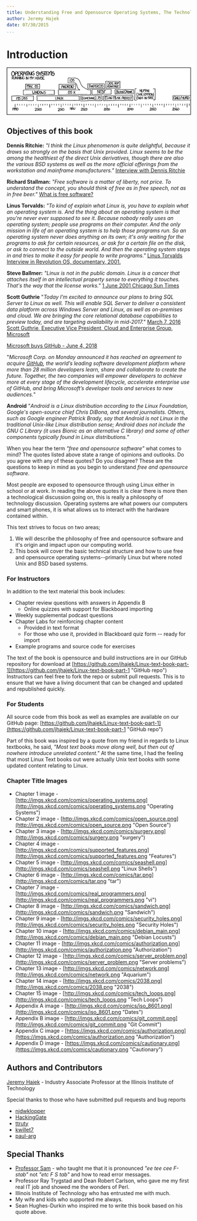 ```yaml
---
title: Understanding Free and Opensource Operating Systems, The Technology and Philosophy Of - Part I
author: Jeremy Hajek
date: 07/30/2015
...
```


# Introduction

![*One of the survivors, poking around in the ruins with the point of a spear, uncovers a singed photo of Richard Stallman. They stare in silence. "This," one of them finally says, "This is a man who BELIEVED in something."*](images/Chapter-Header/Chapter-01/operating_systems.png "Operating Systems")

## Objectives of this book

__Dennis Ritchie:__ *"I think the Linux phenomenon is quite delightful, because it draws so strongly on the basis that Unix provided. Linux seems to be the among the healthiest of the direct Unix derivatives, though there are also the various BSD systems as well as the more official offerings from the workstation and mainframe manufacturers."* [Interview with Dennis Ritchie](http://www.linuxfocus.org/English/July1999/article79.html "Dennis Ritchie Quote")

__Richard Stallman:__ *"Free software is a matter of liberty, not price. To understand the concept, you should think of free as in free speech, not as in free beer."* [What is free software?](https://www.gnu.org/philosophy/free-sw.html "Free Software")
  
__Linus Torvalds:__ *"To kind of explain what Linux is, you have to explain what an operating system is. And the thing about an operating system is that you're never ever supposed to see it. Because nobody really uses an operating system; people use programs on their computer. And the only mission in life of an operating system is to help those programs run. So an operating system never does anything on its own; it's only waiting for the programs to ask for certain resources, or ask for a certain file on the disk, or ask to connect to the outside world. And then the operating system steps in and tries to make it easy for people to write programs."* [Linus  Torvalds Interview in Revolution OS, documentary, 2001.](https://en.wikiquote.org/wiki/Linus_Torvalds#2000-04 "Interview")

__Steve Ballmer:__ *"Linux is not in the public domain. Linux is a cancer that attaches itself in an intellectual property sense to everything it touches. That's the way that the license works."*  [1 June 2001 Chicago Sun Times](https://web.archive.org/web/20011108013601/http://www.suntimes.com/output/tech/cst-fin-micro01.html "Steve Ballmer calls Linux a cancer")

__Scott Guthrie__ "*Today I’m excited to announce our plans to bring SQL Server to Linux as well. This will enable SQL Server to deliver a consistent data platform across Windows Server and Linux, as well as on-premises and cloud. We are bringing the core relational database capabilities to preview today, and are targeting availability in mid-2017.*" [March 7, 2016 Scott Guthrie, Executive Vice President, Cloud and Enterprise Group, Microsoft](https://blogs.microsoft.com/blog/2016/03/07/announcing-sql-server-on-linux/#sm.0000164n8bkaqfeawtecf32pv82bz "Microsoft Loves Linux")

[Microsoft buys GitHub - June 4, 2018](https://news.microsoft.com/2018/06/04/microsoft-to-acquire-github-for-7-5-billion/ "Microsoft buys GitHub")

"*Microsoft Corp. on Monday announced it has reached an agreement to acquire [GitHub](https://github.com "GitHub"), the world’s leading software development platform where more than 28 million developers learn, share and collaborate to create the future. Together, the two companies will empower developers to achieve more at every stage of the development lifecycle, accelerate enterprise use of GitHub, and bring Microsoft’s developer tools and services to new audiences.*"

__Android__  "*Android is a Linux distribution according to the Linux Foundation, Google's open-source chief Chris DiBona, and several journalists. Others, such as Google engineer Patrick Brady, say that Android is not Linux in the traditional Unix-like Linux distribution sense; Android does not include the GNU C Library (it uses Bionic as an alternative C library) and some of other components typically found in Linux distributions.*"

When you hear the term *"free and opensource software"* what comes to mind? The quotes listed above state a range of opinions and outlooks. Do you agree with any of these quotes?  Do you disagree? These are the questions to keep in mind as you begin to understand *free and opensource software*.

Most people are exposed to opensource through using Linux either in school or at work. In reading the above quotes it is clear there is more then a technological discussion going on, this is really a philosophy of technology discussion.  Operating systems are what powers our computers and smart phones, it is what allows us to interact with the hardware contained within.

This text strives to focus on two areas;

1) We will describe the philosophy of free and opensource software and it's origin and impact upon our computing world.  
1) This book will cover the basic technical structure and how to use free and opensource operating systems--primarily Linux but where noted Unix and BSD based systems.  
  
### For Instructors

In addition to the text material this book includes:

* Chapter review questions with answers in Appendix B
  * Online quizzes with support for Blackboard importing
* Weekly supplemental podcast questions
* Chapter Labs for reinforcing chapter content
  * Provided in text format
  * For those who use it, provided in Blackboard quiz form -- ready for import
* Example programs and source code for exercises

The text of the book is opensource and build instructions are in our GitHub repository for download at [https://github.com/jhajek/Linux-text-book-part-1](https://github.com/jhajek/Linux-text-book-part-1 "GitHub repo") Instructors can feel free to fork the repo or submit pull requests.  This is to ensure that we have a living document that can be changed and updated and republished quickly.  

### For Students

All source code from this book as well as examples are available on our GitHub page: [https://github.com/jhajek/Linux-text-book-part-1](https://github.com/jhajek/Linux-text-book-part-1 "GitHub repo") 

Part of this book was inspired by a quote from my friend in regards to Linux textbooks, he said, *"Most text books move along well, but then out of nowhere introduce unrelated content."*  At the same time, I had the feeling that most Linux Text books out were actually Unix text books with some updated content relating to Linux.

### Chapter Title Images
  
* Chapter 1 image - [http://imgs.xkcd.com/comics/operating_systems.png](http://imgs.xkcd.com/comics/operating_systems.png "Operating Systems")
* Chapter 2 image - [http://imgs.xkcd.com/comics/open_source.png](http://imgs.xkcd.com/comics/open_source.png "Open Source")
* Chapter 3 image - [http://imgs.xkcd.com/comics/surgery.png](http://imgs.xkcd.com/comics/surgery.png "surgery")
* Chapter 4 image - [http://imgs.xkcd.com/comics/supported_features.png](http://imgs.xkcd.com/comics/supported_features.png "Features")
* Chapter 5 image - [http://imgs.xkcd.com/comics/seashell.png](http://imgs.xkcd.com/comics/seashell.png  "Linux Shells")
* Chapter 6 image - [http://imgs.xkcd.com/comics/tar.png](http://imgs.xkcd.com/comics/tar.png "tar")
* Chapter 7 image - [http://imgs.xkcd.com/comics/real_programmers.png](http://imgs.xkcd.com/comics/real_programmers.png "vi")
* Chapter 8 image - [http://imgs.xkcd.com/comics/sandwich.png](http://imgs.xkcd.com/comics/sandwich.png "Sandwich")
* Chapter 9 image - [http://imgs.xkcd.com/comics/security_holes.png](http://imgs.xkcd.com/comics/security_holes.png "Security Holes")
* Chapter 10 image - [http://imgs.xkcd.com/comics/debian_main.png](http://imgs.xkcd.com/comics/debian_main.png "Debian Locusts")
* Chapter 11 image - [http://imgs.xkcd.com/comics/authorization.png](http://imgs.xkcd.com/comics/authorization.png "Authorization")
* Chapter 12 image - [http://imgs.xkcd.com/comics/server_problem.png](http://imgs.xkcd.com/comics/server_problem.png "Server problems")
* Chapter 13 image - [http://imgs.xkcd.com/comics/network.png](http://imgs.xkcd.com/comics/network.png  "Aquarium")
* Chapter 14 image - [http://imgs.xkcd.com/comics/2038.png](http://imgs.xkcd.com/comics/2038.png "2038")
* Chapter 15 image - [http://imgs.xkcd.com/comics/tech_loops.png](http://imgs.xkcd.com/comics/tech_loops.png "Tech Loops")
* Appendix A image - [http://imgs.xkcd.com/comics/iso_8601.png](http://imgs.xkcd.com/comics/iso_8601.png  "Dates")
* Appendix B image - [http://imgs.xkcd.com/comics/git_commit.png](http://imgs.xkcd.com/comics/git_commit.png  "Git Commit")
* Appendix C image - [https://imgs.xkcd.com/comics/authorization.png](https://imgs.xkcd.com/comics/authorization.png "Authorization")
* Appendix D image - [https://imgs.xkcd.com/comics/cautionary.png](https://imgs.xkcd.com/comics/cautionary.png "Cautionary")

## Authors and Contributors

[Jeremy Hajek](https://appliedtech.iit.edu/people/jeremy-hajek "Jeremy Hajek") - Industry Associate Professor at the Illinois Institute of Technology

Special thanks to those who have submitted pull requests and bug reports

* [njdwklopper](https://github.com/njdwklopper "Github Profile for njdwklopper")
* [HackingGate](https://github.com/HackingGate "Github profile for HackingGate")
* [ttruty](https://github.com/ttruty "Github profile for ttruty")
* [kwillet7](https://github.com/kwillett7 "Github profile for kwillet7")
* [paul-arg](https://github.com/paul-arg "Github profile for paul-arg")

## Special Thanks

* [Professor Sam](https://appliedtech.iit.edu/people/sheikh-sam-shamsuddin "Sam") - who taught me that it is pronounced *"ee tee cee F-stab"* not *"etc F S tab"* and how to read error messages.
* Professor Ray Trygstad and Dean Robert Carlson, who gave me my first real IT job and showed me the wonders of Perl.
* Illinois Institute of Technology who has entrusted me with much.
* My wife and kids who supported me always.
* Sean Hughes-Durkin who inspired me to write this book based on his quote above.
